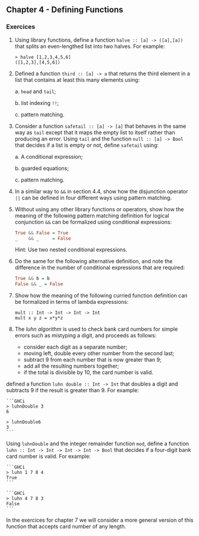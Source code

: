 ## Chapter 4 - Defining Functions

### Exercices

1. Using library functions, define a function `halve :: [a] -> ([a],[a])` that splits an even-lengthed list into two halves. For example:

    ```GHCi
    > halve [1,2,3,4,5,6]
    ([1,2,3],[4,5,6])
    ```

2. Defined a function `third :: [a] -> a` that returns the third element in a list that contains at least this many elements using:

    a. `head` and `tail`;

    b. list indexing `!!`;

    c. pattern matching.

3. Consider a function `safetail :: [a] -> [a]` that behaves in the same way as `tail` except that it maps the empty list to itself rather than producing an error. Using `tail` and the function `null :: [a] -> Bool` that decides if a list is empty or not, define `safetail` using:

    a. A conditional expression;

    b. guarded equations;

    c. pattern matching.

4. In a similar way to `&&` in section 4.4, show how the disjunction operator `||` can be defined in four different ways using pattern matching.

5. Without using any other library functions or operators, show how the meaning of the following pattern matching definition for logical conjunction `&&` can be formalized using conditional expressions:

    ```haskell
    True && False = True
    _    && _     = False
    ```

    Hint: Use two nested conditional expressions.

6. Do the same for the following alternative definition, and note the difference in the number of conditional expressions that are required:

    ```haskell
    True && b = b
    False && _ = False
    ```

7. Show how the meaning of the following curried function definition can be formalized in terms of lambda expressions:

    ```
    mult :: Int -> Int -> Int -> Int
    mult x y z = x*y*z
    ```

8. The *luhn algorithm* is used to check bank card numbers for simple errors such as mistyping a digit, and proceeds as follows:

    - consider each digit as a separate number;
    - moving left, double every other number from the second last;
    - subtract 9 from each number that is now greater than 9;
    - add all the resulting numbers together;
    - if the total is divisible by 10, the card number is valid.

defined a function `luhn double :: Int -> Int` that doubles a digit and subtracts 9 if the result is greater than 9. For example:

    ```GHCi
    > luhnDouble 3
    6

    > luhnDouble6
    3
    ```

Using `luhnDouble` and the integer remainder function `mod`, define a function `luhn :: Int -> Int -> Int -> Int -> Bool` that decides if a four-digit bank card number is valid. For example:

    ```GHCi
    > luhn 1 7 8 4
    True
    ```

    ```GHCi
    > luhn 4 7 8 3
    False
    ```

In the exercices for chapter 7 we will consider a more general version of this function that accepts card number of any length.
